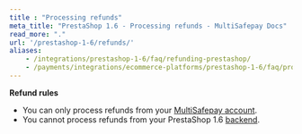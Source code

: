 ```yaml
---
title : "Processing refunds"
meta_title: "PrestaShop 1.6 - Processing refunds - MultiSafepay Docs"
read_more: "."
url: '/prestashop-1-6/refunds/'
aliases: 
    - /integrations/prestashop-1-6/faq/refunding-prestashop/
    - /payments/integrations/ecommerce-platforms/prestashop-1-6/faq/processing-refunds/
---
```


**Refund rules**  

- You can only process refunds from your [MultiSafepay account](/refunds/full-partial/).
- You cannot process refunds from your PrestaShop 1.6 [backend](/glossaries/multisafepay-glossary/#backend).
